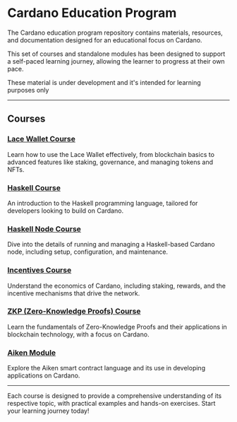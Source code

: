 # Cardano Education Program

The Cardano education program repository contains materials, resources, and documentation designed for an educational focus on Cardano.

This set of courses and standalone modules has been designed to support a self-paced learning journey, allowing the learner to progress at their own pace.

These material is under development and it's intended for learning purposes only

---

## Courses

### [Lace Wallet Course](lace-course/README.md)

Learn how to use the Lace Wallet effectively, from blockchain basics to advanced features like staking, governance, and managing tokens and NFTs.

### [Haskell Course](haskell-course/)

An introduction to the Haskell programming language, tailored for developers looking to build on Cardano.

### [Haskell Node Course](haskell-node-module/README.md)

Dive into the details of running and managing a Haskell-based Cardano node, including setup, configuration, and maintenance.

### [Incentives Course](incentives-course/README.md)

Understand the economics of Cardano, including staking, rewards, and the incentive mechanisms that drive the network.

### [ZKP (Zero-Knowledge Proofs) Course](ZKP-and-cryptography-course/README.md)

Learn the fundamentals of Zero-Knowledge Proofs and their applications in blockchain technology, with a focus on Cardano.

### [Aiken Module](aiken-module/)

Explore the Aiken smart contract language and its use in developing applications on Cardano.

---

Each course is designed to provide a comprehensive understanding of its respective topic, with practical examples and hands-on exercises. Start your learning journey today!
